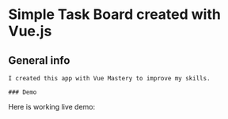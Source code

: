 # Simple Task Board created with Vue.js

## General info

```
I created this app with Vue Mastery to improve my skills.

### Demo
```

Here is working live demo:
